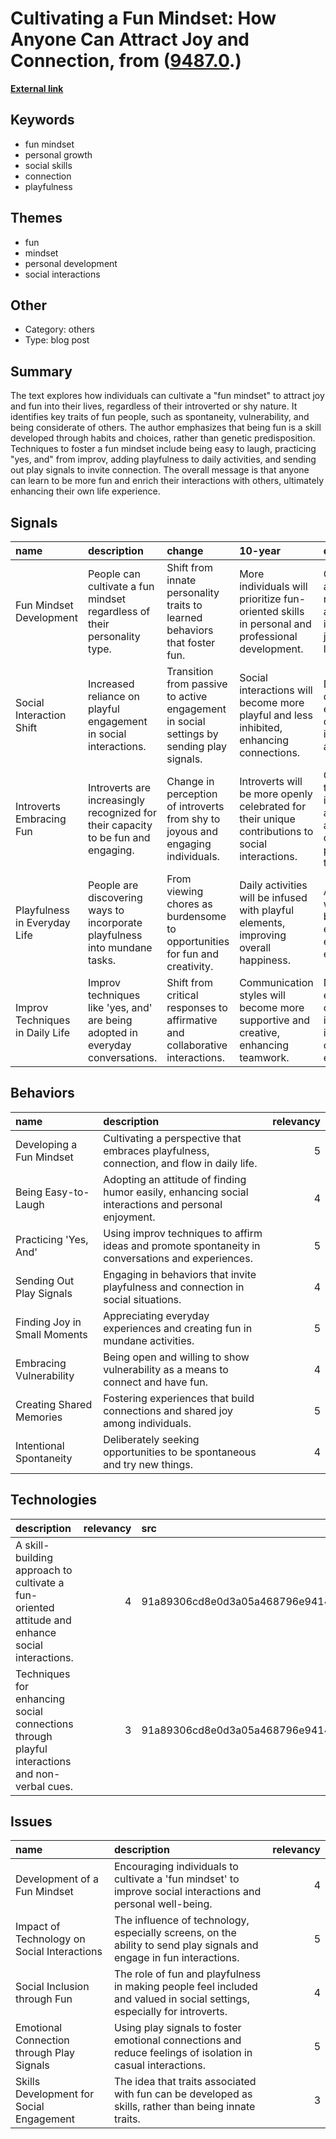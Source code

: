 # __Cultivating a Fun Mindset: How Anyone Can Attract Joy and Connection__, from ([9487.0](https://kghosh.substack.com/p/9487.0).)

__[External link](https://ideas.ted.com/we-all-know-people-who-seem-to-attract-fun-heres-how-you-can-do-it-too/?utm_source=pocket_reader)__



## Keywords

* fun mindset
* personal growth
* social skills
* connection
* playfulness

## Themes

* fun
* mindset
* personal development
* social interactions

## Other

* Category: others
* Type: blog post

## Summary

The text explores how individuals can cultivate a "fun mindset" to attract joy and fun into their lives, regardless of their introverted or shy nature. It identifies key traits of fun people, such as spontaneity, vulnerability, and being considerate of others. The author emphasizes that being fun is a skill developed through habits and choices, rather than genetic predisposition. Techniques to foster a fun mindset include being easy to laugh, practicing "yes, and" from improv, adding playfulness to daily activities, and sending out play signals to invite connection. The overall message is that anyone can learn to be more fun and enrich their interactions with others, ultimately enhancing their own life experience.

## Signals

| name                            | description                                                                       | change                                                                                   | 10-year                                                                                          | driving-force                                                                     |   relevancy |
|:--------------------------------|:----------------------------------------------------------------------------------|:-----------------------------------------------------------------------------------------|:-------------------------------------------------------------------------------------------------|:----------------------------------------------------------------------------------|------------:|
| Fun Mindset Development         | People can cultivate a fun mindset regardless of their personality type.          | Shift from innate personality traits to learned behaviors that foster fun.               | More individuals will prioritize fun-oriented skills in personal and professional development.   | Growing awareness of mental health and the importance of joy in daily life.       |           4 |
| Social Interaction Shift        | Increased reliance on playful engagement in social interactions.                  | Transition from passive to active engagement in social settings by sending play signals. | Social interactions will become more playful and less inhibited, enhancing connections.          | Desire for deeper emotional connections in a digital age.                         |           5 |
| Introverts Embracing Fun        | Introverts are increasingly recognized for their capacity to be fun and engaging. | Change in perception of introverts from shy to joyous and engaging individuals.          | Introverts will be more openly celebrated for their unique contributions to social interactions. | Cultural shift towards inclusivity and appreciation of diverse personality types. |           4 |
| Playfulness in Everyday Life    | People are discovering ways to incorporate playfulness into mundane tasks.        | From viewing chores as burdensome to opportunities for fun and creativity.               | Daily activities will be infused with playful elements, improving overall happiness.             | Aiming for work-life balance and enjoyment in everyday experiences.               |           4 |
| Improv Techniques in Daily Life | Improv techniques like 'yes, and' are being adopted in everyday conversations.    | Shift from critical responses to affirmative and collaborative interactions.             | Communication styles will become more supportive and creative, enhancing teamwork.               | Need for effective collaboration in increasingly complex work environments.       |           3 |

## Behaviors

| name                         | description                                                                                         |   relevancy |
|:-----------------------------|:----------------------------------------------------------------------------------------------------|------------:|
| Developing a Fun Mindset     | Cultivating a perspective that embraces playfulness, connection, and flow in daily life.            |           5 |
| Being Easy-to-Laugh          | Adopting an attitude of finding humor easily, enhancing social interactions and personal enjoyment. |           4 |
| Practicing 'Yes, And'        | Using improv techniques to affirm ideas and promote spontaneity in conversations and experiences.   |           5 |
| Sending Out Play Signals     | Engaging in behaviors that invite playfulness and connection in social situations.                  |           4 |
| Finding Joy in Small Moments | Appreciating everyday experiences and creating fun in mundane activities.                           |           5 |
| Embracing Vulnerability      | Being open and willing to show vulnerability as a means to connect and have fun.                    |           4 |
| Creating Shared Memories     | Fostering experiences that build connections and shared joy among individuals.                      |           5 |
| Intentional Spontaneity      | Deliberately seeking opportunities to be spontaneous and try new things.                            |           4 |

## Technologies

| description                                                                                     |   relevancy | src                              |
|:------------------------------------------------------------------------------------------------|------------:|:---------------------------------|
| A skill-building approach to cultivate a fun-oriented attitude and enhance social interactions. |           4 | 91a89306cd8e0d3a05a468796e941420 |
| Techniques for enhancing social connections through playful interactions and non-verbal cues.   |           3 | 91a89306cd8e0d3a05a468796e941420 |

## Issues

| name                                        | description                                                                                                              |   relevancy |
|:--------------------------------------------|:-------------------------------------------------------------------------------------------------------------------------|------------:|
| Development of a Fun Mindset                | Encouraging individuals to cultivate a 'fun mindset' to improve social interactions and personal well-being.             |           4 |
| Impact of Technology on Social Interactions | The influence of technology, especially screens, on the ability to send play signals and engage in fun interactions.     |           5 |
| Social Inclusion through Fun                | The role of fun and playfulness in making people feel included and valued in social settings, especially for introverts. |           4 |
| Emotional Connection through Play Signals   | Using play signals to foster emotional connections and reduce feelings of isolation in casual interactions.              |           5 |
| Skills Development for Social Engagement    | The idea that traits associated with fun can be developed as skills, rather than being innate traits.                    |           3 |